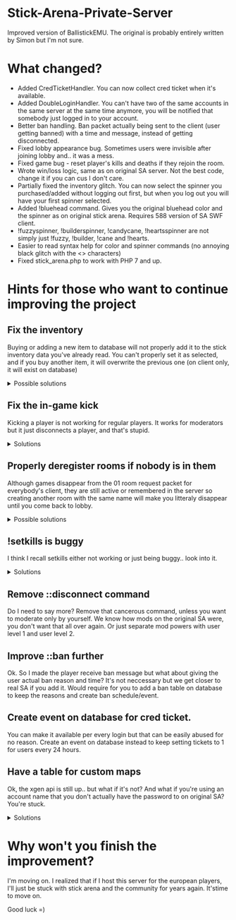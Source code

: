 # Stick-Arena-Private-Server
Improved version of BallistickEMU. The original is probably entirely written by Simon but I'm not sure.

# What changed?

- Added CredTicketHandler. You can now collect cred ticket when it's available.
- Added DoubleLoginHandler. You can't have two of the same accounts in the same server at the same time anymore, you will be notified that somebody just logged in to your account.
- Better ban handling. Ban packet actually being sent to the client (user getting banned) with a time and message, instead of getting disconnected.
- Fixed lobby appearance bug. Sometimes users were invisible after joining lobby and.. it was a mess.
- Fixed game bug - reset player's kills and deaths if they rejoin the room.
- Wrote win/loss logic, same as on original SA server. Not the best code, change it if you can cus I don't care.
- Partially fixed the inventory glitch. You can now select the spinner you purchased/added without logging out first, but when you log out you will have your first spinner selected.
- Added !bluehead command. Gives you the original bluehead color and the spinner as on original stick arena. Requires 588 version of SA SWF client.
- !fuzzyspinner, !builderspinner, !candycane, !heartsspinner are not simply just !fuzzy, !builder, !cane and !hearts.
- Easier to read syntax help for color and spinner commands (no annoying black glitch with the <> characters)
- Fixed stick_arena.php to work with PHP 7 and up.

# Hints for those who want to continue improving the project

## Fix the inventory

Buying or adding a new item to database will not properly add it to the stick inventory data you've already read. You can't properly set it as selected, and if you buy another item, it will overwrite the previous one (on client only, it will exist on database) 
<details>
   <summary>Possible solutions</summary>
  
   1. Make the player's client automatically re-read and re-set inventory data from the inventory table after purchasing or adding an item.
   2. Make the player automatically re-login (bad idea, noob idea).
   3. Change the way inventories are being handled entirely. Rewrite the code.
</details>

## Fix the in-game kick

Kicking a player is not working for regular players. It works for moderators but it just disconnects a player, and that's stupid.
<details>
   <summary>Solutions</summary>
  
   1. In KickHandler, make everybody's kick vote for a new user add to a list.
   2. Have a listener or something like that for that list, to keep checking if that list finally contains x amount of votes.
   3. Also keep checking for how many players in total there are in the game.
   4. Have a var x to keep updating. If the game has 3 players, 2 kicks are required. If 4, then 3 are required and so on. Like on sa.
   5. Once the list reached x amount of votes, send the "K" packet to the voted user.
   6. Add the kicked out user's id to a blacklist so he can't join this game again.
</details>

## Properly deregister rooms if nobody is in them

Although games disappear from the 01 room request packet for everybody's client, they are still active or remembered in the server so creating another room with the same name will make you litteraly disappear until you come back to lobby.
<details>
   <summary>Possible solutions</summary>
   
   1. Check if there is any StickRoom type list or whatever where all new rooms are additionally kept and make sure the room is removed from there aswel. It may be located both in StickRoom and StickClient tbh.
   2. Follow anything related to StickRoom or StickRoomRegistry line by line and find the issue. I honestly didn't even get to this so idk myself, just assuming.
</details>

## !setkills is buggy

I think I recall setkills either not working or just being buggy.. look into it.
<details>
   <summary>Solutions</summary>
  
   - There's probably a small error, find it and get rid of it in PlayersCommandsHandler.
   - Probably will have to re-read and re-set the player's stats from database again just like with the inventory glitch or re-login.
</details>

## Remove ::disconnect command

Do I need to say more? Remove that cancerous command, unless you want to moderate only by yourself. We know how mods on the original SA were, you don't want that all over again. Or just separate mod powers with user level 1 and user level 2.

## Improve ::ban further

Ok. So I made the player receive ban message but what about giving the user actual ban reason and time? It's not neccessary but we get closer to real SA if you add it. Would require for you to add a ban table on database to keep the reasons and create ban schedule/event.

## Create event on database for cred ticket.

You can make it available per every login but that can be easily abused for no reason. Create an event on database instead to keep setting tickets to 1 for users every 24 hours. 

## Have a table for custom maps

Ok, the xgen api is still up.. but what if it's not? And what if you're using an account name that you don't actually have the password to on original SA? You're stuck.

<details>
   <summary>Solutions</summary>
   
   1. Create new table on database for custom maps of users.
   2. Write custom api for saving and loading maps from your own database.
   3. Replace the api links in SA SWF client.
   
</details>

# Why won't you finish the improvement?

I'm moving on. I realized that if I host this server for the european players, I'll just be stuck with stick arena and the community for years again. It'stime to move on. 

Good luck =)
